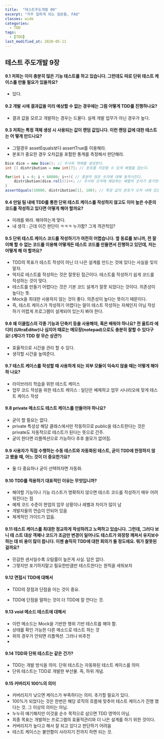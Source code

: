 ```yaml
---
title:  "테스트주도개발 09"
excerpt: "자주 접하게 되는 질문들, FAQ"
classes: wide
categories:
  - TDD
tags:
  - [TDD]
last_modified_at: 2020-05-11
---
```




## 테스트 주도개발 9장

#### 9.1 저희는 이미 충분히 많은 기능 테스트를 하고 있습니다. 그런데도 따로 단위 테스트 케이스를 만들 필요가 있을까요?

* 있다.



#### 9.2  개발 시에 결과값을 미리 예상할 수 없는 경우에는 그럼 어떻게 TDD를 진행하나요?

* 결과 값을 모르고 개발하는 경우는 드물다. 실제 개발 업무가 아닌 경우가 높다.



#### 9.3  저희는 특정 객체 생성 시 사용되는 값이 랜덤 값입니다. 이런 랜덤 값에 대한 테스트는 어 떻게 만드나요? 

* 그럴경우 assetEquals보다 assertTrue를 이용해라.
* 분포가 중요한 경우 오차값을 포함한 통계를 측정해서 판단해라.

```java
Dice dice = new Dice(); // 주사위 객체를 생성한다.
int [] distribution = new int[7]; // 분포를 저장할 수 있게 배열을 잡는다.

for(int i = 0; i < 60000; i++){ // 충분히 많은 숫자에 대해 동작시킨다.
	distribution[dice.roll()]++; // 주사위 숫자에 해당하는 배열의 숫자가 증가한다.
} 
assertEquals(10000, distribution[1], 100); // 특정 값의 분포가 오차 내에 있는지 확인한다
```



#### 9.4 만일 팀 내에 TDD를 통한 단위 테스트 케이스를 작성하지 않고도 이미 높은 수준의 코드를 작성하고 있다면 어떻게 해야 할까요? 

* 미래를 봐라. 해야하는게 맞다.
* 내 생각 : 근데 이건 판단이 ㅋㅋㅋ 누가함? 그게 객관적임?



#### 9.5 단위 테스트 케이스 코드를 작성하기가 여전히 어렵습니다. 옆 동료를 보니까, 전 잘 이해 할 수 없는 코드를 이용해 어떻게든 테스트 코드를 만들면서 진행하고 있던데, 저는 어떻게 해 야 할까요?

* TDD의 목표가 테스트 작성이 아닌 더 나은 설계를 만드는 것에 있다는 사실을 잊지 말자.
* 억지로 테스트를 작성하는 것은 잘못된 접근이다. 테스트를 작성하기 쉽게 코드를 작성하는 것이 맞다.
* 테스트를 만들기 어렵다는 것은 기본 코드 설계가 잘못 되었다는 것이다. 의존성이 높다는 뜻.
* Mock을 최대한 사용하지 않는 것이 좋다. 의존성이 높다는 뜻이기 때문이다.
* 즉, 테스트 케이스가 작성하기 어렵다는 말이 테스트 작성하는 자체인지 아님 작성하기 어렵게 프로그램이 설계되어 있는지 봐야 한다.



#### 9.6 왜 이클립스의 각종 기능과 단축키 등을 사용해야, 혹은 배워야 하나요? 전 울트라 에디터 (UltraEditor)나 심지어 때로는 메모장(notepad)으로도 충분히 잘할 수 있다구요! (게다가 TDD 랑 무슨 상관?)

* 효율적으로 시간을 관리 할 수 있다.
* 생각할 시간을 높여준다.



#### 9.7  테스트 케이스를 작성할 때 사용하게 되는 외부 모듈이 익숙지 않을 때는 어떻게 해야 하 나요?

* 라이브러리 학습을 위한 테스트 케이스
* 업무 코드 작성을 위한 테스트 케이스  : 일단은 배제하고 업무 시나리오에 맞게 테스트 케이스 작성



#### 9.8 private 메소드도 테스트 케이스를 만들어야 하나요?

* 굳이 할 필요는 없다.
* private 특성상 해당 클래스에서만 작동하므로 public을 테스트한다는 것은 private도 자동적으로 테스트가 된다는 뜻으로 간주.
* 굳이 한다면 리플렉션으로 가능하다 추후 쓸모가 없어짐.



#### 9.9 사용자가 직접 수행하는 수동 테스트와 자동화된 테스트, 굳이 TDD에 한정하지 않고 봤을 때, 어느 것이 더 중요한가요?

* 둘 다 중요하나 굳이 선택하자면 자동화.



#### 9.10 TDD를 적용하기 대표적인 이유는 무엇입니까?

* 해야할 기능이나 기능 리스트가 명확하지 않으면 테스트 코드를 작성하기 매우 어려워진다는 점
* 예제 코드 수준이 현업의 업무 상황이나 레벨과 차이가 많이 남
* 개발자들의 연습이 안되어 있음
* 체계적인 가이드가 없음.



#### 9.11 테스트 케이스를 최대한 정교하게 작성하려고 노력하고 있습니다. 그런데, 그러다 보니 테 스트 대상 객체나 코드가 조금만 변경이 일어나도 테스트가 와장창 깨져서 유지보수하는 데 비 용이 많이 듭니다. 이젠 솔직히 TDD에 대한 회의가 들 정도에요. 뭐가 잘못된 걸까요?

* 민감한 센서일수록 오탐률이 높은게 사실. 답은 없다.
* 그렇지만 포기하지말고 필요한만큼만 테스트한다는 원칙을 세워보자



#### 9.12 면접시 TDD에 대해서

* TDD의 장점과 단점을 아는 것이 중요.

* TDD에 단점을 말하는 것이 더 TDD에 잘 안다는 것.



#### 9.13 void 메소드 테스트에 대해서

* 이런 메소드는 Mock을 기반한 행위 기반 테스트를 해야 함.
* 상태를 확인 가능한 다른 메소드로 테스트 하는 것
* 위의 경우가 안되면 리플렉션. 그러나 비추천
* 

#### 9.14 TDD와 단위 테스트는 같은 건가?

* TDD는 개발 방식을 의미. 단위 테스트는 자동화된 테스트 케이스를 의미
* 단위 테스트는 TDD로 개발한 부산물. 즉, 하위 개념.



#### 9.15 커버리지 100%의 의미

* 커버리지가 낮으면 케이스가 부족하다는 의미. 추가할 필요가 있다.
* 100%가 되었다는 것은 한번은 해당 로직의 흐름에 맞추어 테스트 케이스가 진행 했다는 것. 그 이상의 의미는 아님.
* 누누히 얘기해지만 이것을 순수 목적으로 삼으면 TDD 영역이 아님. 
* 최종 목표는 개발하는 프로그램의 효율적관리와 더 나은 설계를 하기 위한 것이다.
* 커버리지가 높다고 해서 잘 되고 있다고 판단하기 어려움
* 테스트 케이스는 불안함이 사라지기 전까지 하면 되는 것.







